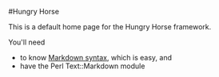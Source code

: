 #Hungry Horse

This is a default home page for the Hungry Horse framework.

You'll need
* to know [Markdown syntax](http://daringfireball.net/projects/markdown/syntax), which is easy, and
* have the Perl Text::Markdown module

